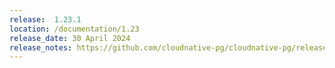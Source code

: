 ```yaml
---
release:  1.23.1
location: /documentation/1.23
release_date: 30 April 2024
release_notes: https://github.com/cloudnative-pg/cloudnative-pg/releases/tag/v1.23.1
---
```

